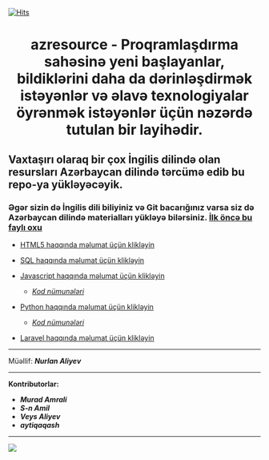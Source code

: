 [![Hits](https://hits.seeyoufarm.com/api/count/incr/badge.svg?url=https%3A%2F%2Fgithub.com%2Fnurlan-aliyev%2Fazresource&count_bg=%2379C83D&title_bg=%23555555&icon=openvpn.svg&icon_color=%23E7E7E7&title=Bax%C4%B1%C5%9F+say%C4%B1&edge_flat=false)](https://hits.seeyoufarm.com)

<h1 align="center">azresource - Proqramlaşdırma sahəsinə yeni başlayanlar, bildiklərini daha da dərinləşdirmək istəyənlər və əlavə texnologiyalar öyrənmək istəyənlər üçün nəzərdə tutulan bir layihədir. </h1>



## Vaxtaşırı olaraq bir çox İngilis dilində olan resursları Azərbaycan dilində tərcümə edib bu repo-ya yükləyəcəyik. 

### Əgər sizin də İngilis dili biliyiniz və Git bacarığınız varsa siz də Azərbaycan dilində materialları yükləyə bilərsiniz. [İlk öncə bu faylı oxu](https://github.com/nurlan-aliyev/azresource/blob/24cb26ebf335f90f5127ec401fd77d452a38c31d/CONTRIBUTING.md) 

- <a href="https://github.com/nurlan-aliyev/azresource/tree/main/HTML5" target="_blank">HTML5 haqqında məlumat üçün klikləyin</a>

- <a href="https://github.com/nurlan-aliyev/azresource/tree/main/SQL" target="_blank">SQL haqqında məlumat üçün klikləyin</a>

- <a href="https://github.com/nurlan-aliyev/azresource/tree/main/Javascript" target="_blank">Javascript haqqında məlumat üçün klikləyin</a>
    - [*Kod nümunələri*](https://github.com/nurlan-aliyev/azresource/tree/main/Javascript/Kod%20n%C3%BCmun%C9%99l%C9%99ri) 

- [Python haqqında məlumat üçün klikləyin](https://github.com/nurlan-aliyev/azresource/tree/main/Python)
    - [*Kod nümunələri*](https://github.com/nurlan-aliyev/azresource/tree/main/Python/Kod%20n%C3%BCmun%C9%99l%C9%99ri)
  
- [Laravel haqqında məlumat üçün klikləyin](https://github.com/nurlan-aliyev/azresource/tree/main/Laravel)

***

Müəllif: <b><em>Nurlan Aliyev</em></b>

***

<strong>Kontributorlar:</strong>

- <b><em>Murad Amrali</em></b>
- <b><em>S-n Amil</em></b>
- <b><em>Veys Aliyev</em></b>
- <b><em>aytiqaqash</em></b>

***

<a href="https://github.com/nurlan-aliyev/azresource/graphs/contributors">
  <img src="https://contrib.rocks/image?repo=nurlan-aliyev/azresource" />
</a>


